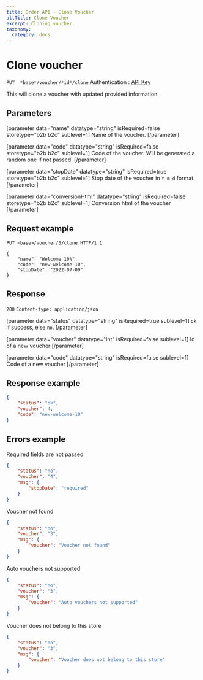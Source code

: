 ```yaml
---
title: Order API - Clone Voucher
altTitle: Clone Voucher
excerpt: Cloning voucher.
taxonomy:
  category: docs
---
```


# Clone voucher

`PUT  *base*/voucher/*id*/clone`
Authentication : [API Key](/api-references/api-intro#authentication)

This will clone a voucher with updated provided information

## Parameters

[parameter data="name" datatype="string" isRequired=false storetype="b2b b2c" sublevel=1]
Name of the voucher.
[/parameter]

[parameter data="code" datatype="string" isRequired=false storetype="b2b b2c" sublevel=1]
Code of the voucher. Will be generated a random one if not passed.
[/parameter]

[parameter data="stopDate" datatype="string" isRequired=true storetype="b2b b2c" sublevel=1]
Stop date of the voucher in `Y-m-d` format.
[/parameter]

[parameter data="conversionHtml" datatype="string" isRequired=false storetype="b2b b2c" sublevel=1]
Conversion html of the voucher
[/parameter]

## Request example

```http
PUT <base>/voucher/3/clone HTTP/1.1

{
    "name": "Welcome 10%",
    "code": "new-welcome-10",
    "stopDate": "2022-07-09"
}
```

## Response

`200` `Content-type: application/json`


[parameter data="status" datatype="string" isRequired=true sublevel=1]
``ok`` if success, else ``no``.
[/parameter]

[parameter data="voucher" datatype="int" isRequired=false sublevel=1]
Id of a new voucher
[/parameter]

[parameter data="code" datatype="string" isRequired=false sublevel=1]
Code of a new voucher
[/parameter]

## Response example

```json
{
    "status": "ok",
    "voucher": 4,
    "code": "new-welcome-10"
}
```
## Errors example

Required fields are not passed
```json
{
    "status": "no",
    "voucher": "4",
    "msg": {
        "stopDate": "required"
    }
}
```

Voucher not found
```json
{
    "status": "no",
    "voucher": "3",
    "msg": {
        "voucher": "Voucher not found"
    }
}
```

Auto vouchers not supported
```json
{
    "status": "no",
    "voucher": "3",
    "msg": {
        "voucher": "Auto vouchers not supported"
    }
}
```

Voucher does not belong to this store
```json
{
    "status": "no",
    "voucher": "3",
    "msg": {
        "voucher": "Voucher does not belong to this store"
    }
}
```
